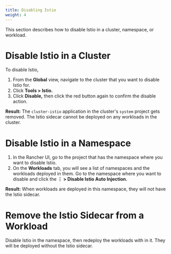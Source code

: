 ```yaml
---
title: Disabling Istio
weight: 4
---
```


This section describes how to disable Istio in a cluster, namespace, or workload.

# Disable Istio in a Cluster

To disable Istio,

1. From the **Global** view, navigate to the cluster that you want to disable Istio for.
1. Click **Tools > Istio.**
1. Click **Disable,** then click the red button again to confirm the disable action.

**Result:** The `cluster-istio` application in the cluster's `system` project gets removed. The Istio sidecar cannot be deployed on any workloads in the cluster.

# Disable Istio in a Namespace

1. In the Rancher UI, go to the project that has the namespace where you want to disable Istio.
1. On the **Workloads** tab, you will see a list of namespaces and the workloads deployed in them. Go to the namespace where you want to disable and click the **&#8942; > Disable Istio Auto Injection.**

**Result:** When workloads are deployed in this namespace, they will not have the Istio sidecar.

# Remove the Istio Sidecar from a Workload

Disable Istio in the namespace, then redeploy the workloads with in it. They will be deployed without the Istio sidecar.